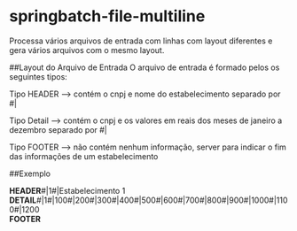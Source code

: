 # springbatch-file-multiline
Processa vários arquivos de entrada com linhas com layout diferentes e gera vários arquivos com o mesmo layout.

##Layout do Arquivo de Entrada
O arquivo de entrada é formado pelos os seguintes tipos:

Tipo HEADER -->  contém o cnpj e nome do estabelecimento separado por #|

Tipo Detail --> contém o cnpj e os valores em reais dos meses de janeiro a dezembro separado por #|

Tipo FOOTER --> não contém nenhum informação, server para indicar o fim das informações de um estabelecimento

##Exemplo

**HEADER**#|1#|Estabelecimento 1<br>
**DETAIL**#|1#|100#|200#|300#|400#|500#|600#|700#|800#|900#|1000#|1100#|1200<br>
**FOOTER**

